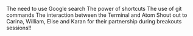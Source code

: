 The need to use Google search
The power of shortcuts
The use of git commands
The interaction between the Terminal and Atom
Shout out to Carina, William, Elise and Karan for their partnership during breakouts sessions!!
